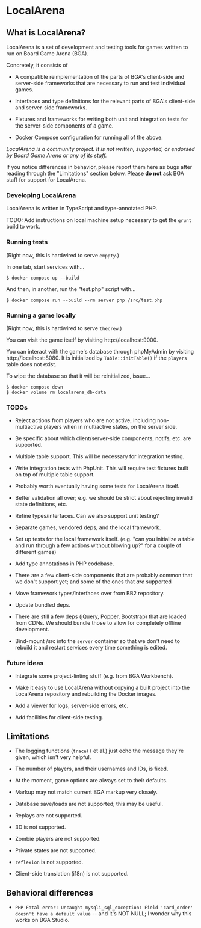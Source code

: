 # LocalArena

## What is LocalArena?

LocalArena is a set of development and testing tools for games written
to run on Board Game Arena (BGA).

Concretely, it consists of

- A compatible reimplementation of the parts of BGA's client-side and
  server-side frameworks that are necessary to run and test individual
  games.

- Interfaces and type definitions for the relevant parts of BGA's
  client-side and server-side frameworks.

- Fixtures and frameworks for writing both unit and integration tests
  for the server-side components of a game.

- Docker Compose configuration for running all of the above.

_LocalArena is a community project.  It is not written, supported, or
endorsed by Board Game Arena or any of its staff._

If you notice differences in behavior, please report them here as bugs
after reading through the "Limitations" section below.  Please **do
not** ask BGA staff for support for LocalArena.

### Developing LocalArena

LocalArena is written in TypeScript and type-annotated PHP.

TODO: Add instructions on local machine setup necessary to get the
`grunt` build to work.

### Running tests

(Right now, this is hardwired to serve `emppty`.)

In one tab, start services with...

```
$ docker compose up --build
```

And then, in another, run the "test.php" script with...

```
$ docker compose run --build --rm server php /src/test.php
```

### Running a game locally

(Right now, this is hardwired to serve `thecrew`.)

You can visit the game itself by visiting http://localhost:9000.

You can interact with the game's database through phpMyAdmin by
visiting http://localhost:8080.  It is initialized by
`Table::initTable()` if the `players` table does not exist.

To wipe the database so that it will be reinitialized, issue...

```
$ docker compose down
$ docker volume rm localarena_db-data
```

### TODOs

- Reject actions from players who are not active, including
  non-multiactive players when in multiactive states, on the server
  side.

- Be specific about which client/server-side components, notifs,
  etc. are supported.

- Multiple table support.  This will be necessary for integration
  testing.

- Write integration tests with PhpUnit.  This will require test
  fixtures built on top of multiple table support.

- Probably worth eventually having some tests for LocalArena itself.

- Better validation all over; e.g. we should be strict about rejecting
  invalid state definitions, etc.

- Refine types/interfaces.  Can we also support unit testing?

- Separate games, vendored deps, and the local framework.

- Set up tests for the local framework itself. (e.g. "can you
  initialize a table and run through a few actions without blowing
  up?" for a couple of different games)

- Add type annotations in PHP codebase.

- There are a few client-side components that are probably common that
  we don't support yet; and some of the ones that *are* supported

- Move framework types/interfaces over from BB2 repository.

- Update bundled deps.

- There are still a few deps (jQuery, Popper, Bootstrap) that are
  loaded from CDNs.  We should bundle those to allow for completely
  offline development.

- Bind-mount /src into the `server` container so that we don't need to
  rebuild it and restart services every time something is edited.

### Future ideas

- Integrate some project-linting stuff (e.g. from BGA Workbench).

- Make it easy to use LocalArena without copying a built project into the
  LocalArena repository and rebuilding the Docker images.

- Add a viewer for logs, server-side errors, etc.

- Add facilities for client-side testing.

## Limitations

- The logging functions (`trace()` et al.) just echo the message
  they're given, which isn't very helpful.

- The number of players, and their usernames and IDs, is fixed.

- At the moment, game options are always set to their defaults.

- Markup may not match current BGA markup very closely.

- Database save/loads are not supported; this may be useful.

- Replays are not supported.

- 3D is not supported.

- Zombie players are not supported.

- Private states are not supported.

- `reflexion` is not supported.

- Client-side translation (i18n) is not supported.

## Behavioral differences

- `PHP Fatal error: Uncaught mysqli_sql_exception: Field 'card_order'
  doesn't have a default value` -- and it's NOT NULL; I wonder why
  this works on BGA Studio.
